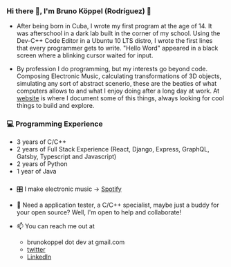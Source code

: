 ### Hi there 👋, I'm Bruno Köppel (Rodríguez) 🙇

- After being born in Cuba, I wrote my first program at the age of 14. It was afterschool in a dark lab built in the corner of my school. Using the Dev-C++ Code Editor in a Ubuntu 10 LTS distro, I wrote the first lines that every programmer gets to write. "Hello Word" appeared in a black screen where a blinking cursor waited for input.

- By profession I do programming, but my interests go beyond code. Composing Electronic Music, calculating transformations of 3D objects, simulating any sort of abstract scenerio, these are the beaties of what computers allows to and what I enjoy doing after a long day at work. At [website](http://brunokoppel.com) is where I document some of this things, always looking for cool things to build and explore.

### 💻 Programming Experience
- 3 years of C/C++
- 2 years of Full Stack Experience (React, Django, Express, GraphQL, Gatsby, Typescript and Javascript)
- 2 years of Python
- 1 year of Java

### 

- 🎛 I make electronic music -> [Spotify](https://open.spotify.com/artist/6BdSmIpqVam6MashlNUOoK?si=f8mVigR-TQaATPULzTWL-w) 

- 👯 Need a application tester, a C/C++ specialist, maybe just a buddy for your open source? Well, I'm open to help and collaborate!

- 📫 You can reach me out at
  - brunokoppel dot dev at gmail.com 
  - [twitter](https://twitter.com/Brunokoppel)
  - [LinkedIn](https://www.linkedin.com/in/bruno-koppel)



<!--
**BrunoKoppel/brunokoppel** is a ✨ _special_ ✨ repository because its `README.md` (this file) appears on your GitHub profile.

Here are some ideas to get you started:

- 🔭 I’m currently working on ...
- 🌱 I’m currently learning ...
- 👯 I’m looking to collaborate on ...
- 🤔 I’m looking for help with ...
- 💬 Ask me about ...
- 📫 How to reach me: ...
- 😄 Pronouns: ...
- ⚡ Fun fact: ...
-->
